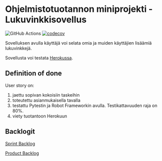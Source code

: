 # Ohjelmistotuotannon miniprojekti - Lukuvinkkisovellus


![GitHub Actions](https://github.com/OhTu-ryhma1-kevat2022/OhTuVinkit/workflows/CI/badge.svg)
[![codecov](https://codecov.io/gh/OhTu-ryhma1-kevat2022/OhTuVinkit/branch/master/graph/badge.svg?token=pb2DkzIhC6)](https://codecov.io/gh/OhTu-ryhma1-kevat2022/OhTuVinkit)

Sovelluksen avulla käyttäjä voi selata omia ja muiden käyttäjien lisäämiä lukuvinkkejä.

Sovellusta voi testata [Herokussa](https://ohtuvinkit.herokuapp.com/).

## Definition of done 

User story on:
1. jaettu sopivan kokoisiin taskeihin 
2. toteutettu asianmukaisella tavalla
3. testattu Pytestin ja Robot Frameworkin avulla. Testikattavuuden raja on 80%. 
4. viety tuotantoon Herokuun

## Backlogit

[Sprint Backlog](https://helsinkifi-my.sharepoint.com/:x:/g/personal/jovajova_ad_helsinki_fi/EbZWsAXdbudPn9_B0XcSLj0BOkojwpKiX2F8R3k8QMAAmQ?e=iDMW3g)

[Product Backlog](https://helsinkifi-my.sharepoint.com/:x:/g/personal/jovajova_ad_helsinki_fi/EbZWsAXdbudPn9_B0XcSLj0BOkojwpKiX2F8R3k8QMAAmQ?e=4GOeoB)
